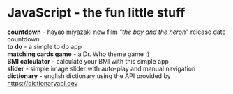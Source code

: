#  JavaScript - the fun little stuff
**countdown** - hayao miyazaki new film _"the boy and the heron"_ release date countdown <br>
**to do** - a simple to do app <br>
**matching cards game** - a Dr. Who theme game :) <br>
**BMI calculator** - calculate your BMI with this simple app <br>
**slider** - simple image slider with auto-play and manual navigation <br>
**dictionary** - english dictionary using the API provided by https://dictionaryapi.dev
